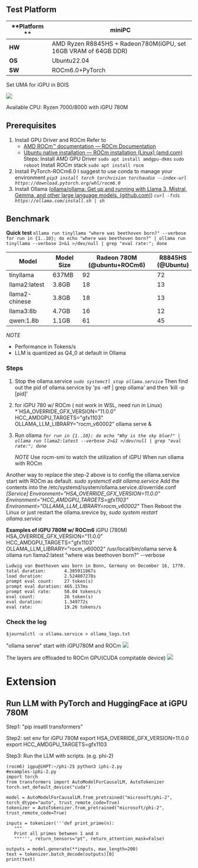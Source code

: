 
## Test Platform

| **Platform ** | **miniPC**                                                      |
| ------------- | --------------------------------------------------------------- |
| **HW**        | AMD Ryzen R8845HS + Radeon780M(iGPU, set 16GB VRAM of 64GB DDR) |
| **OS**        | Ubuntu22.04                                                     |
| **SW**        | ROCm6.0+PyTorch                                                 |

Set UMA for iGPU in BOIS

![](./resources/SetBios_VRAM_of_iGPU.png)

Available CPU: Ryzen 7000/8000 with iGPU 780M

## Prerequisites 
1. Install GPU Driver and ROCm
	Refer to 
	 - [AMD ROCm™ documentation — ROCm Documentation](https://rocmdocs.amd.com/en/latest/)
	 - [Ubuntu native installation — ROCm installation (Linux) (amd.com)](https://rocm.docs.amd.com/projects/install-on-linux/en/latest/how-to/native-install/ubuntu.html) 
	Steps:
		Install AMD GPU Driver
		`sudo apt install amdgpu-dkms`
		`sudo reboot`
		Install ROCm stack
		`sudo apt install rocm`
2. Install PyTorch-ROCm6.0
	I suggest to use conda to manage your environment
	*`pip3 install torch torchvision torchaudio --index-url https://download.pytorch.org/whl/rocm6.0`*
3. Install Ollama ([ollama/ollama: Get up and running with Llama 3, Mistral, Gemma, and other large language models. (github.com)](https://github.com/ollama/ollama))
	*`curl -fsSL https://ollama.com/install.sh | sh`*

## Benchmark

**Quick test**
`ollama run tinyllama "where was beethoven born?" --verbose`
`for run in {1..10}; do echo "where was beethoven born?" | ollama run tinyllama --verbose 2>&1 >/dev/null | grep "eval rate:"; done`   

| Model          | Model Size | Radeon 780M (@ubuntu+ROCm6) | R8845HS<br>(@Ubuntu) |
| -------------- | ---------- | --------------------------- | -------------------- |
| tinyllama      | 637MB      | 92                          | 72                   |
| llama2:latest  | 3.8GB      | 18                          | 13                   |
| llama2-chinese | 3.8GB      | 18                          | 13                   |
| llama3:8b      | 4.7GB      | 16                          | 12                   |
| qwen:1.8b      | 1.1GB      | 61                          | 45                   |
*NOTE* 
- Performance in Tokens/s
- LLM is quantized as Q4_0 at default in Ollama

### Steps
1. Stop the ollama.service
	*`sudo systemctl stop ollama.service`*
	Then find out the pid of ollama.service by 'ps -elf | grep ollama' and then 'kill -p [pid]'
2. for iGPU 780 w/ ROCm ( not work in WSL, need run in Linux)
	*`HSA_OVERRIDE_GFX_VERSION="11.0.0" HCC_AMDGPU_TARGETS="gfx1103" OLLAMA_LLM_LIBRARY="rocm_v60002" ollama serve &
3. Run ollama
	*`for run in {1..10}; do echo "Why is the sky blue?" | ollama run llama2:latest --verbose 2>&1 >/dev/null | grep "eval rate:"; done`*
	
	 *NOTE* Use rocm-smi to watch the utilization of iGPU When run ollama with ROCm

Another way to replace the step-2 above is to config the ollama.service  start with ROCm as default.
	*sudo systemctl edit ollama.service*
Add the contents into the /etc/systemd/system/ollama.service.d/override.conf
	*[Service]*
	*Environment="HSA_OVERRIDE_GFX_VERSION=11.0.0"*
	*Environment="HCC_AMDGPU_TARGETS=gfx1103"*
	*Environment="OLLAMA_LLM_LIBRARY=rocm_v60002"*
Then Reboot the Linux or just restart the ollama.srevice by,
	 *sudo system restart ollama.service*

**Examples of iGPU 780M w/ ROCm6** 
iGPU (780M)
	HSA_OVERRIDE_GFX_VERSION="11.0.0" HCC_AMDGPU_TARGETS="gfx1103" OLLAMA_LLM_LIBRARY="rocm_v60002" /usr/local/bin/ollama serve &
	ollama run llama2:latest "where was beethoven born?" --verbose
	
	Ludwig van Beethoven was born in Bonn, Germany on December 16, 1770.
	total duration:       4.385911867s
	load duration:        2.524807278s
	prompt eval count:    27 token(s)
	prompt eval duration: 465.157ms
	prompt eval rate:     58.04 tokens/s
	eval count:           26 token(s)
	eval duration:        1.349772s
	eval rate:            19.26 tokens/s


### Check the log

`$journalctl -u ollama.service > ollama_logs.txt`

"ollama serve" start with iGPU780M and ROCm
![](./resources/Ollama_log_iGPU_detected.png)

The layers are offloaded to ROCm GPU(CUDA compitable device)
![](/resources/Ollama_log_layers_2_ROCm_GPU.png)


# Extension
## Run LLM with PyTorch and HuggingFace at iGPU 780M

Step1: "pip insatll transformers" 

Step2: set env for iGPU 780M
	 export HSA_OVERRIDE_GFX_VERSION=11.0.0
	 export HCC_AMDGPU_TARGETS=gfx1103

Step3: Run the LLM with scripts.  (e.g. phi-2)

```
(rocm6) igpu@iHPT:~/phi-2$ python3 iphi-2.py
#examples-iphi-2.py
import torch
from transformers import AutoModelForCausalLM, AutoTokenizer
torch.set_default_device("cuda")

model = AutoModelForCausalLM.from_pretrained("microsoft/phi-2", torch_dtype="auto", trust_remote_code=True)
tokenizer = AutoTokenizer.from_pretrained("microsoft/phi-2", trust_remote_code=True)

inputs = tokenizer('''def print_prime(n):
   """
   Print all primes between 1 and n
   """''', return_tensors="pt", return_attention_mask=False)

outputs = model.generate(**inputs, max_length=200)
text = tokenizer.batch_decode(outputs)[0]
print(text)
```



